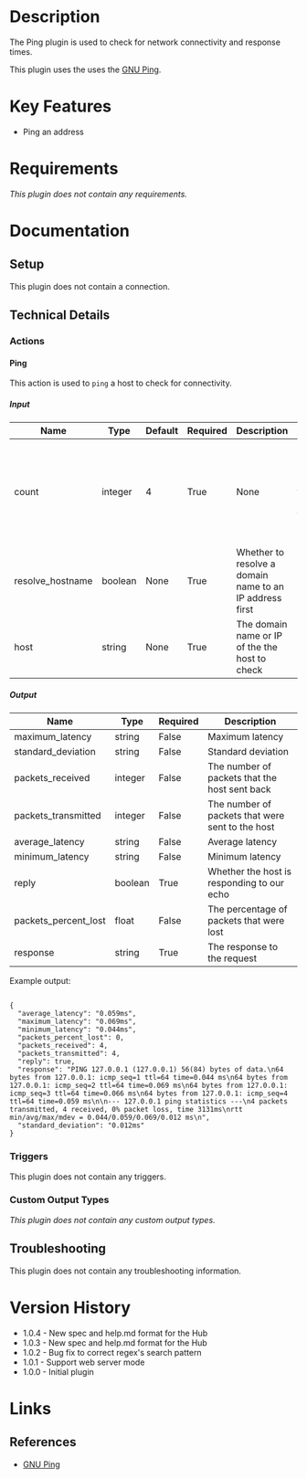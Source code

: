 # Description

The Ping plugin is used to check for network connectivity and response times.

This plugin uses the uses the [GNU Ping](https://www.gnu.org/software/inetutils/manual/html_node/ping-invocation.html#ping-invocation).

# Key Features

* Ping an address

# Requirements

_This plugin does not contain any requirements._

# Documentation

## Setup

This plugin does not contain a connection.

## Technical Details

### Actions

#### Ping

This action is used to `ping` a host to check for connectivity.

##### Input

|Name|Type|Default|Required|Description|Enum|
|----|----|-------|--------|-----------|----|
|count|integer|4|True|None|The number of requests that will be sent, the default is 4|None|
|resolve_hostname|boolean|None|True|Whether to resolve a domain name to an IP address first|None|
|host|string|None|True|The domain name or IP of the the host to check|None|

##### Output

|Name|Type|Required|Description|
|----|----|--------|-----------|
|maximum_latency|string|False|Maximum latency|
|standard_deviation|string|False|Standard deviation|
|packets_received|integer|False|The number of packets that the host sent back|
|packets_transmitted|integer|False|The number of packets that were sent to the host|
|average_latency|string|False|Average latency|
|minimum_latency|string|False|Minimum latency|
|reply|boolean|True|Whether the host is responding to our echo|
|packets_percent_lost|float|False|The percentage of packets that were lost|
|response|string|True|The response to the request|

Example output:

```

{
  "average_latency": "0.059ms",
  "maximum_latency": "0.069ms",
  "minimum_latency": "0.044ms",
  "packets_percent_lost": 0,
  "packets_received": 4,
  "packets_transmitted": 4,
  "reply": true,
  "response": "PING 127.0.0.1 (127.0.0.1) 56(84) bytes of data.\n64 bytes from 127.0.0.1: icmp_seq=1 ttl=64 time=0.044 ms\n64 bytes from 127.0.0.1: icmp_seq=2 ttl=64 time=0.069 ms\n64 bytes from 127.0.0.1: icmp_seq=3 ttl=64 time=0.066 ms\n64 bytes from 127.0.0.1: icmp_seq=4 ttl=64 time=0.059 ms\n\n--- 127.0.0.1 ping statistics ---\n4 packets transmitted, 4 received, 0% packet loss, time 3131ms\nrtt min/avg/max/mdev = 0.044/0.059/0.069/0.012 ms\n",
  "standard_deviation": "0.012ms"
}

```

### Triggers

This plugin does not contain any triggers.

### Custom Output Types

_This plugin does not contain any custom output types._

## Troubleshooting

This plugin does not contain any troubleshooting information.

# Version History

* 1.0.4 - New spec and help.md format for the Hub
* 1.0.3 - New spec and help.md format for the Hub
* 1.0.2 - Bug fix to correct regex's search pattern
* 1.0.1 - Support web server mode
* 1.0.0 - Initial plugin

# Links

## References

* [GNU Ping](https://www.gnu.org/software/inetutils/manual/html_node/ping-invocation.html#ping-invocation)